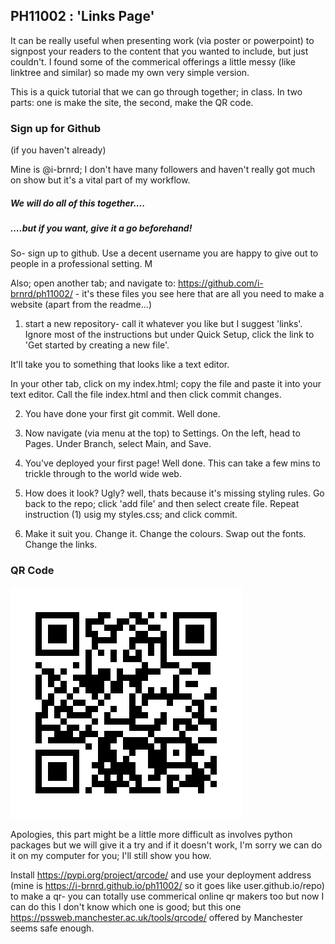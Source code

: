 ## PH11002 : 'Links Page'

It can be really useful when presenting work (via poster or powerpoint) to signpost your readers to the content that you wanted to include, but just couldn't. 
I found some of the commerical offerings a little messy (like linktree and similar) so made my own very simple version. 



This is a quick tutorial that we can go through together; in class. 
In two parts: one is make the site, the second, make the QR code. 

### Sign up for Github 
(if you haven't already)

Mine is @i-brnrd; I don't have many followers and haven't really got much on show but it's a vital part of my workflow. 


##### We will do all of this together.... 
##### ....but if you want, give it a go beforehand!
So- sign up to github. Use a decent username you are happy to give out to people in a professional setting. M

Also; open another tab; and navigate to: https://github.com/i-brnrd/ph11002/ - it's these files you see here that are all you need to make a website (apart from the readme...)


1) start a new repository- call it whatever you like but I suggest 'links'. Ignore most of the instructions but under Quick Setup, click the link to 'Get started by creating a new file'.

It'll take you to something that looks like a text editor. 

In your other tab, click on my index.html; copy the file and paste it into your text editor. Call the file index.html and then click commit changes.

2) You have done your first git commit. Well done. 

3) Now navigate (via menu at the top) to Settings. On the left, head to Pages. Under Branch, select Main, and Save. 

4) You've deployed your first page! Well done. This can take a few mins to trickle through to the world wide web. 

5) How does it look? Ugly? well, thats because it's missing styling rules. Go back to the repo; click 'add file' and then select create file. Repeat instruction (1) usig my styles.css; and click commit.

6) Make it suit you. Change it. Change the colours. Swap out the fonts. Change the links. 




### QR Code 

![my qr code](https://github.com/i-brnrd/ph11002/blob/main/qr.png?raw=true)

Apologies, this part might be a little more difficult as involves python packages but we will give it a try and if it doesn't work, I'm sorry we can do it on my computer for you; I'll still show you how. 


Install https://pypi.org/project/qrcode/ and use your deployment address (mine is https://i-brnrd.github.io/ph11002/ so it goes like user.github.io/repo) to make a qr- you can totally use commerical online qr makers too but now I can do this I don't know which one is good; but this one https://pssweb.manchester.ac.uk/tools/qrcode/ offered by Manchester seems safe enough. 
